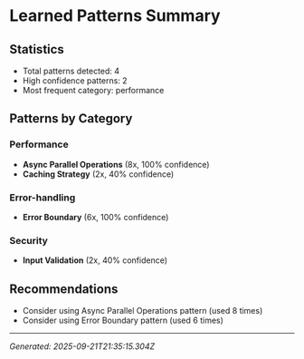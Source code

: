 # Learned Patterns Summary

## Statistics
- Total patterns detected: 4
- High confidence patterns: 2
- Most frequent category: performance

## Patterns by Category


### Performance
- **Async Parallel Operations** (8x, 100% confidence)
- **Caching Strategy** (2x, 40% confidence)


### Error-handling
- **Error Boundary** (6x, 100% confidence)


### Security
- **Input Validation** (2x, 40% confidence)


## Recommendations
- Consider using Async Parallel Operations pattern (used 8 times)
- Consider using Error Boundary pattern (used 6 times)

---
*Generated: 2025-09-21T21:35:15.304Z*

